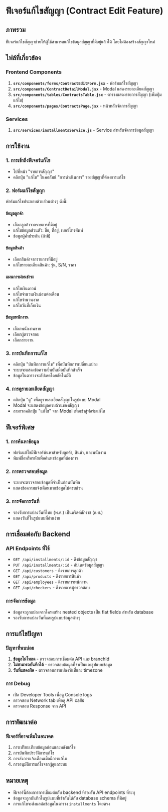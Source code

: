 # ฟีเจอร์แก้ไขสัญญา (Contract Edit Feature)

## ภาพรวม
ฟีเจอร์แก้ไขสัญญาช่วยให้ผู้ใช้สามารถแก้ไขข้อมูลสัญญาที่มีอยู่แล้วได้ โดยไม่ต้องสร้างสัญญาใหม่

## ไฟล์ที่เกี่ยวข้อง

### Frontend Components
1. **`src/components/forms/ContractEditForm.jsx`** - ฟอร์มแก้ไขสัญญา
2. **`src/components/ContractDetailModal.jsx`** - Modal แสดงรายละเอียดสัญญา
3. **`src/components/tables/ContractsTable.jsx`** - ตารางแสดงรายการสัญญา (เพิ่มปุ่มแก้ไข)
4. **`src/components/pages/ContractsPage.jsx`** - หน้าหลักจัดการสัญญา

### Services
1. **`src/services/installmentsService.js`** - Service สำหรับจัดการข้อมูลสัญญา

## การใช้งาน

### 1. การเข้าถึงฟีเจอร์แก้ไข
- ไปที่หน้า "รายการสัญญา"
- คลิกปุ่ม "แก้ไข" ในคอลัมน์ "การดำเนินการ" ของสัญญาที่ต้องการแก้ไข

### 2. ฟอร์มแก้ไขสัญญา
ฟอร์มแก้ไขประกอบด้วยส่วนต่างๆ ดังนี้:

#### ข้อมูลลูกค้า
- เลือกลูกค้าจากรายการที่มีอยู่
- แก้ไขข้อมูลส่วนตัว: ชื่อ, ที่อยู่, เบอร์โทรศัพท์
- ข้อมูลผู้ค้ำประกัน (ถ้ามี)

#### ข้อมูลสินค้า
- เลือกสินค้าจากรายการที่มีอยู่
- แก้ไขรายละเอียดสินค้า: รุ่น, S/N, ราคา

#### แผนการผ่อนชำระ
- แก้ไขเงินดาวน์
- แก้ไขจำนวนเงินผ่อนต่อเดือน
- แก้ไขจำนวนงวด
- แก้ไขวันที่เก็บเงิน

#### ข้อมูลพนักงาน
- เลือกพนักงานขาย
- เลือกผู้ตรวจสอบ
- เลือกสายงาน

### 3. การบันทึกการแก้ไข
- คลิกปุ่ม "บันทึกการแก้ไข" เพื่อบันทึกการเปลี่ยนแปลง
- ระบบจะแสดงข้อความยืนยันเมื่อบันทึกสำเร็จ
- ข้อมูลในตารางจะอัปเดตโดยอัตโนมัติ

### 4. การดูรายละเอียดสัญญา
- คลิกปุ่ม "ดู" เพื่อดูรายละเอียดสัญญาในรูปแบบ Modal
- Modal จะแสดงข้อมูลครบถ้วนของสัญญา
- สามารถคลิกปุ่ม "แก้ไข" จาก Modal เพื่อเข้าสู่ฟอร์มแก้ไข

## ฟีเจอร์พิเศษ

### 1. การค้นหาข้อมูล
- ฟอร์มแก้ไขมีฟีเจอร์ค้นหาสำหรับลูกค้า, สินค้า, และพนักงาน
- พิมพ์ชื่อหรือรหัสเพื่อค้นหาข้อมูลที่ต้องการ

### 2. การตรวจสอบข้อมูล
- ระบบจะตรวจสอบข้อมูลที่จำเป็นก่อนบันทึก
- แสดงข้อความแจ้งเตือนหากข้อมูลไม่ครบถ้วน

### 3. การจัดการวันที่
- รองรับการแปลงวันที่ไทย (พ.ศ.) เป็นคริสต์ศักราช (ค.ศ.)
- แสดงวันที่ในรูปแบบที่อ่านง่าย

## การเชื่อมต่อกับ Backend

### API Endpoints ที่ใช้
- `GET /api/installments/:id` - ดึงข้อมูลสัญญา
- `PUT /api/installments/:id` - อัปเดตข้อมูลสัญญา
- `GET /api/customers` - ดึงรายการลูกค้า
- `GET /api/products` - ดึงรายการสินค้า
- `GET /api/employees` - ดึงรายการพนักงาน
- `GET /api/checkers` - ดึงรายการผู้ตรวจสอบ

### การจัดการข้อมูล
- ข้อมูลจะถูกแปลงจากโครงสร้าง nested objects เป็น flat fields สำหรับ database
- รองรับการแปลงวันที่และรูปแบบข้อมูลต่างๆ

## การแก้ไขปัญหา

### ปัญหาที่พบบ่อย
1. **ข้อมูลไม่โหลด** - ตรวจสอบการเชื่อมต่อ API และ branchId
2. **ไม่สามารถบันทึกได้** - ตรวจสอบข้อมูลที่จำเป็นและรูปแบบข้อมูล
3. **วันที่แสดงผิด** - ตรวจสอบการแปลงวันที่และ timezone

### การ Debug
- เปิด Developer Tools เพื่อดู Console logs
- ตรวจสอบ Network tab เพื่อดู API calls
- ตรวจสอบ Response จาก API

## การพัฒนาต่อ

### ฟีเจอร์ที่อาจเพิ่มในอนาคต
1. การเปรียบเทียบข้อมูลก่อนและหลังแก้ไข
2. การบันทึกประวัติการแก้ไข
3. การส่งการแจ้งเตือนเมื่อมีการแก้ไข
4. การอนุมัติการแก้ไขจากผู้ดูแลระบบ

## หมายเหตุ
- ฟีเจอร์นี้ต้องการการเชื่อมต่อกับ backend ที่รองรับ API endpoints ที่ระบุ
- ข้อมูลจะถูกบันทึกในรูปแบบที่เข้ากันได้กับ database schema ที่มีอยู่
- การแก้ไขจะส่งผลต่อข้อมูลในตาราง `installments` โดยตรง 